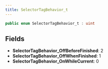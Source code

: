```yaml
---
title: SelectorTagBehavior_t
---
```


```csharp
public enum SelectorTagBehavior_t : uint
```

## Fields

- **SelectorTagBehavior_OffBeforeFinished**: 2
- **SelectorTagBehavior_OffWhenFinished**: 1
- **SelectorTagBehavior_OnWhileCurrent**: 0

